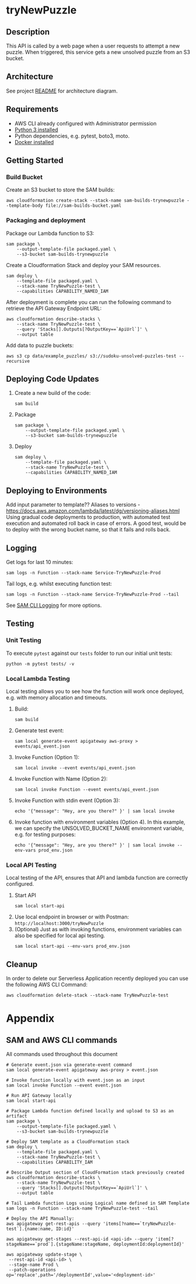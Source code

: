 # tryNewPuzzle

## Description
This API is called by a web page when a user requests to attempt a new puzzle.  When triggered, this service gets a new unsolved puzzle from an S3 bucket.

## Architecture
See project [README](../../README.md) for architecture diagram.

## Requirements

* AWS CLI already configured with Administrator permission
* [Python 3 installed](https://www.python.org/downloads/)
* Python dependencies, e.g. pytest, boto3, moto.
* [Docker installed](https://www.docker.com/community-edition)

## Getting Started
### Build Bucket
Create an S3 bucket to store the SAM builds:
```
aws cloudformation create-stack --stack-name sam-builds-trynewpuzzle --template-body file://sam-builds-bucket.yaml
```

### Packaging and deployment
Package our Lambda function to S3:

```
sam package \
    --output-template-file packaged.yaml \
    --s3-bucket sam-builds-trynewpuzzle
```

Create a Cloudformation Stack and deploy your SAM resources.

```
sam deploy \
    --template-file packaged.yaml \
    --stack-name TryNewPuzzle-test \
    --capabilities CAPABILITY_NAMED_IAM
```

After deployment is complete you can run the following command to retrieve the API Gateway Endpoint URL:
```
aws cloudformation describe-stacks \
    --stack-name TryNewPuzzle-test \
    --query 'Stacks[].Outputs[?OutputKey==`ApiUrl`]' \
    --output table
```

Add data to puzzle buckets:
```
aws s3 cp data/example_puzzles/ s3://sudoku-unsolved-puzzles-test --recursive
```

## Deploying Code Updates
1. Create a new build of the code:
    ```
    sam build
    ```
1. Package
    ```
    sam package \
        --output-template-file packaged.yaml \
        --s3-bucket sam-builds-trynewpuzzle
    ```
1. Deploy
    ```
    sam deploy \
        --template-file packaged.yaml \
        --stack-name TryNewPuzzle-test \
        --capabilities CAPABILITY_NAMED_IAM
    ```


## Deploying to Environments
Add input parameter to template??
Aliases to versions - https://docs.aws.amazon.com/lambda/latest/dg/versioning-aliases.html
Using gradual code deployments to production, with automated test execution and automated roll back in case of errors.  A good test, would be to deploy with the wrong bucket name, so that it fails and rolls back.

## Logging
Get logs for last 10 minutes:
```
sam logs -n Function --stack-name Service-TryNewPuzzle-Prod
```

Tail logs, e.g. whilst executing function test:
```
sam logs -n Function --stack-name Service-TryNewPuzzle-Prod --tail
```

See [SAM CLI Logging](https://docs.aws.amazon.com/serverless-application-model/latest/developerguide/serverless-sam-cli-logging.html) for more options.

## Testing
### Unit Testing
To execute `pytest` against our `tests` folder to run our initial unit tests:
```
python -m pytest tests/ -v
```

### Local Lambda Testing
Local testing allows you to see how the function will work once deployed, e.g. with memory allocation and timeouts.

1. Build:
    ```
    sam build
    ```
1. Generate test event:
    ```
    sam local generate-event apigateway aws-proxy > events/api_event.json
    ```
1. Invoke Function (Option 1):
    ```
    sam local invoke --event events/api_event.json
    ```
1. Invoke Function with Name (Option 2):
    ```
    sam local invoke Function --event events/api_event.json
    ```
1. Invoke Function with stdin event (Option 3):
    ```
    echo '{"message": "Hey, are you there?" }' | sam local invoke
    ```
1. Invoke function with environment variables (Option 4).  In this example, we can specify the UNSOLVED_BUCKET_NAME environment variable, e.g. for testing purposes:
    ```
    echo '{"message": "Hey, are you there?" }' | sam local invoke --env-vars prod_env.json
    ```

### Local API Testing
Local testing of the API, ensures that API and lambda function are correctly configured.
1. Start API
    ```
    sam local start-api
    ```
1. Use local endpoint in browser or with Postman: `http://localhost:3000/tryNewPuzzle`
1. (Optional) Just as with invoking functions, environment variables can also be specified for local api testing.
    ```
    sam local start-api --env-vars prod_env.json
    ```

## Cleanup
In order to delete our Serverless Application recently deployed you can use the following AWS CLI Command:

```
aws cloudformation delete-stack --stack-name TryNewPuzzle-test
```

# Appendix
## SAM and AWS CLI commands

All commands used throughout this document

```
# Generate event.json via generate-event command
sam local generate-event apigateway aws-proxy > event.json

# Invoke function locally with event.json as an input
sam local invoke Function --event event.json

# Run API Gateway locally
sam local start-api

# Package Lambda function defined locally and upload to S3 as an artifact
sam package \
    --output-template-file packaged.yaml \
    --s3-bucket sam-builds-trynewpuzzle

# Deploy SAM template as a CloudFormation stack
sam deploy \
    --template-file packaged.yaml \
    --stack-name TryNewPuzzle-test \
    --capabilities CAPABILITY_IAM

# Describe Output section of CloudFormation stack previously created
aws cloudformation describe-stacks \
    --stack-name TryNewPuzzle-test \
    --query 'Stacks[].Outputs[?OutputKey==`ApiUrl`]' \
    --output table

# Tail Lambda function Logs using Logical name defined in SAM Template
sam logs -n Function --stack-name TryNewPuzzle-test --tail

# Deploy the API Manually:
aws apigateway get-rest-apis --query 'items[?name==`tryNewPuzzle-test`].{name:name, ID:id}'

aws apigateway get-stages --rest-api-id <api-id> --query 'item[?stageName==`prod`].{stageName:stageName, deploymentId:deploymentId}'

aws apigateway update-stage \
 --rest-api-id <api-id> \
 --stage-name Prod \
 --patch-operations op='replace',path='/deploymentId',value='<deployment-id>'
```
